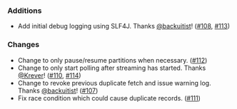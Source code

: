 ### Additions

- Add initial debug logging using SLF4J. Thanks [@backuitist](https://github.com/backuitist)! ([#108][#108], [#113][#113])

### Changes

- Change to only pause/resume partitions when necessary. ([#112][#112])
- Change to only start polling after streaming has started. Thanks [@Krever](https://github.com/Krever)! ([#110][#110], [#114][#114])
- Change to revoke previous duplicate fetch and issue warning log. Thanks [@backuitist](https://github.com/backuitist)! ([#107][#107])
- Fix race condition which could cause duplicate records. ([#111][#111])

[#107]: https://github.com/ovotech/fs2-kafka/pull/107
[#108]: https://github.com/ovotech/fs2-kafka/issues/108
[#110]: https://github.com/ovotech/fs2-kafka/issues/110
[#111]: https://github.com/ovotech/fs2-kafka/pull/111
[#112]: https://github.com/ovotech/fs2-kafka/pull/112
[#113]: https://github.com/ovotech/fs2-kafka/pull/113
[#114]: https://github.com/ovotech/fs2-kafka/pull/114
